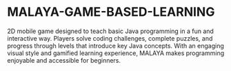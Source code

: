 # MALAYA-GAME-BASED-LEARNING
 2D mobile game designed to teach basic Java programming in a fun and interactive way. Players solve coding challenges, complete puzzles, and progress through levels that introduce key Java concepts. With an engaging visual style and gamified learning experience, MALAYA makes programming enjoyable and accessible for beginners.
